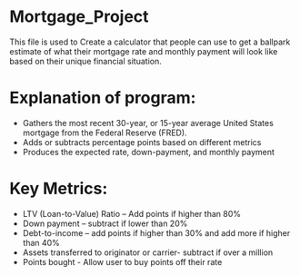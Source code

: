 # Mortgage_Project
This file is used to Create a calculator that people can use to get a ballpark estimate of what their mortgage rate and monthly payment will look like based on their unique financial situation.
# Explanation of program:
- Gathers the most recent 30-year, or 15-year average United States mortgage from the Federal Reserve (FRED). 
- Adds or subtracts percentage points based on different metrics
- Produces the expected rate, down-payment, and monthly payment
# Key Metrics:
- LTV (Loan-to-Value) Ratio – Add points if higher than 80% 
- Down payment – subtract if lower than 20% 
- Debt-to-income – add points if higher than 30% and add more if higher than 40% 
- Assets transferred to originator or carrier- subtract if over a million 
- Points bought - Allow user to buy points off their rate
  

